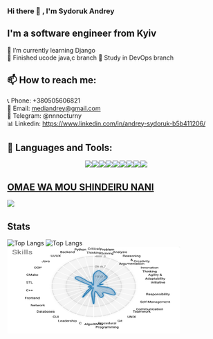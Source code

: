 ### Hi there 👋 , I'm Sydoruk Andrey 
## I'm a software engineer from Kyiv
🌱 I’m currently learning Django  
🔭 Finished ucode java,c branch
🔭 Study in DevOps branch
##  📫 How to reach me:
📞 Phone: +380505606821  <br/>
📧 Email: mediandrey@gmail.com  <br/>
📱 Telegram: @nnnocturny  <br/>
📊 Linkedin: https://www.linkedin.com/in/andrey-sydoruk-b5b411206/

##  🗿 Languages and Tools:
<div style="text-align: center"><img src="https://img.icons8.com/color/48/000000/django.png"/><img src="https://img.icons8.com/plasticine/50/000000/bash.png"/><img src="https://img.icons8.com/color/48/000000/c-programming.png"/><img src="https://img.icons8.com/color/48/000000/c-plus-plus-logo.png"/><img src="https://img.icons8.com/dusk/64/000000/python.png"/><img src="https://img.icons8.com/wired/64/000000/sql.png"/><img src="https://img.icons8.com/dusk/64/000000/java-coffee-cup-logo.png"/><img src="https://img.icons8.com/dusk/64/000000/javascript.png"/><img src="https://img.icons8.com/dusk/64/000000/html-5.png"/></div>

## [OMAE WA MOU SHINDEIRU NANI](https://github.com/nnocturnnn/T-Rex_JavaFX)
![](lol.gif)
## Stats
<img alt="Top Langs" src="https://github-readme-stats.vercel.app/api/top-langs/?username=nnocturnnn&langs_count=8&show_icons=true&layout=compact&theme=radical" width ="200" height="200"/>
<img alt="Top Langs" src="https://github-readme-stats.vercel.app/api?username=nnocturnnn&show_icons=true&theme=radical" width ="200" height="200"/>
<img alt="ucode" src="stat.png" width ="400" height="200"/>

<!--
**nnocturnnn/nnocturnnn** is a ✨ _special_ ✨ repository because its `README.md` (this file) appears on your GitHub profile.

Here are some ideas to get you started:

- 🔭 I’m currently working on ...
- 🌱 I’m currently learning ...
- 👯 I’m looking to collaborate on ...
- 🤔 I’m looking for help with ...
- 💬 Ask me about ...
- 📫 How to reach me: ...
- 😄 Pronouns: ...
- ⚡ Fun fact: ...
-->
